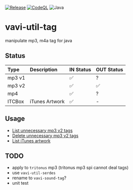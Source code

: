 [![Release](https://jitpack.io/v/umjammer/vavi-util-tag.svg)](https://jitpack.io/#umjammer/vavi-util-tag)
[![CodeQL](https://github.com/umjammer/vavi-util-tag/actions/workflows/codeql-analysis.yml/badge.svg)](https://github.com/umjammer/vavi-util-tag/actions/workflows/codeql-analysis.yml)
![Java](https://img.shields.io/badge/Java-8-b07219)

# vavi-util-tag

manipulate mp3, m4a tag for java

## Status

| **Type** | **Description** | **IN Status** | **OUT Status** |
|:---------|:----------------|:--------------|:---------------|
| mp3 v1   |                 | ✅            | ?             |
| mp3 v2   |                 | ✅            | ✅            |
| mp4      |                 | ✅            | ?             |
| ITCBox   | iTunes Artwork  | ✅            | -             |

## Usage

 * [List unnecessary mp3 v2 tags](https://github.com/umjammer/vavi-util-tag/blob/master/src/test/java/Test7_2.java)
 * [Delete unnecessary mp3 v2 tags](https://github.com/umjammer/vavi-util-tag/blob/master/src/test/java/Test7.java)
 * [List iTunes artwork](https://github.com/umjammer/vavi-util-tag/blob/master/src/test/java/vavi/util/itunes/artwork/ITCBoxFactoryTest.java)

## TODO

 * apply to `tritonus` mp3 (tritonus mp3 spi cannot deal tags)
 * use `vavi-util-serdes`
 * rename to `vavi-sound-tag`?
 * unit test
